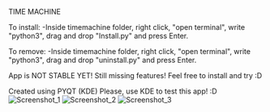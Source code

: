 TIME MACHINE

To install:
-Inside timemachine folder, right click, "open terminal", write "python3", drag and drop "Install.py" and press Enter.

To remove:
-Inside timemachine folder, right click, "open terminal", write "python3", drag and drop "uninstall.py" and press Enter.

App is NOT STABLE YET!
Still missing features!
Feel free to install and try :D

Created using PYQT (KDE)
Please, use KDE to test this app! :D
![Screenshot_1](https://user-images.githubusercontent.com/66172718/139929323-37568a5e-7525-4418-ac23-b5a09765180d.png)
![Screenshot_2](https://user-images.githubusercontent.com/66172718/139929074-a3650468-1194-466c-bf1c-e41472160811.png)
![Screenshot_3](https://user-images.githubusercontent.com/66172718/139649230-23ee3017-ea2c-407f-a578-04d9ec1b9af9.png)
